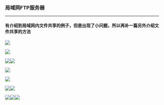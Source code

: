 ### 局域网FTP服务器

---

#### 有介绍到局域网内文件共享的例子，但是出现了小问题，所以再补一篇另外介绍文件共享的方法

![](/assets/FTP_01.png)

![](/assets/FTP_02.png)

![](/assets/FTP_03.png)![](/assets/FTP_04.png)

![](/assets/FTP_05.png)

![](/assets/FTP_06.png)

![](/assets/FTP_07.png)![](/assets/FTP_08.png)

![](/assets/FTP_09.png)![](/assets/FTP_10.png)![](/assets/FTP_11.png)

